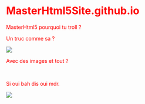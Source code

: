 
# MasterHtml5Site.github.io


<html>
  <head> 
    MasterHtml5 pourquoi tu troll ? 
    <style>
    body { color: #FF0000; }
     </style>
    <head/>
    <body>
      <br>
      <p style="color: #FF0500" > Un truc comme sa ? </p>
      <img src="https://dw9to29mmj727.cloudfront.net/misc/newsletter-naruto3.png"/>
      <br>     
      <p> Avec des images et tout ? </p>
      <br>
      <p> Si oui bah dis oui mdr. </p>
      <img src="https://medias.comixtrip.fr/wp-content/uploads/2014/10/naruto-shippuden-02-1200x675.jpg"/>
      </body>
  </html>
